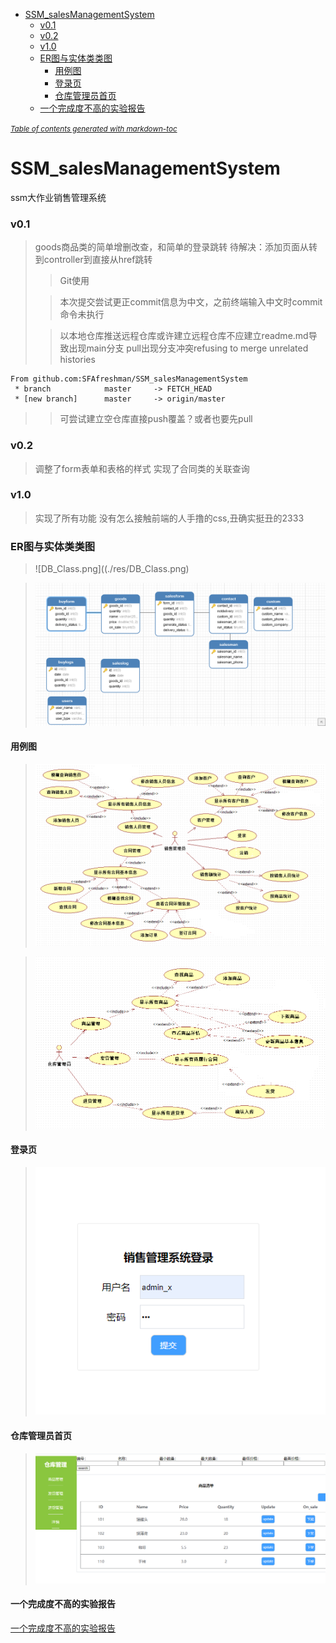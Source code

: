 - [SSM_salesManagementSystem](#ssm-salesmanagementsystem)
    + [v0.1](#v01)
    + [v0.2](#v02)
    + [v1.0](#v10)
    + [ER图与实体类类图](#er-------)
      - [用例图](#---)
      - [登录页](#---)
      - [仓库管理员首页](#-------)
    + [一个完成度不高的实验报告](#一个完成度不高的实验报告)

<small><i><a href='http://ecotrust-canada.github.io/markdown-toc/'>Table of contents generated with markdown-toc</a></i></small>
# SSM_salesManagementSystem
ssm大作业销售管理系统
### v0.1
> goods商品类的简单增删改查，和简单的登录跳转
>待解决：添加页面从转到controller到直接从href跳转
> >Git使用
> 
> >本次提交尝试更正commit信息为中文，之前终端输入中文时commit命令未执行
>
> >以本地仓库推送远程仓库或许建立远程仓库不应建立readme.md导致出现main分支
> > pull出现分支冲突refusing to merge unrelated histories
> 
```
From github.com:SFAfreshman/SSM_salesManagementSystem
 * branch            master     -> FETCH_HEAD
 * [new branch]      master     -> origin/master
```
> >可尝试建立空仓库直接push覆盖？或者也要先pull
### v0.2
> 调整了form表单和表格的样式
> 实现了合同类的关联查询
### v1.0
> 实现了所有功能
>没有怎么接触前端的人手撸的css,丑确实挺丑的2333
### ER图与实体类类图
>![DB_Class.png]((./res/DB_Class.png)

>![DB_ER.png](./res/DB_ER.png)
#### 用例图
>![UseCase01.png](./res/UseCase01.png)

>![UseCase02.png](./res/UseCase02.png)
#### 登录页
>![index.png](./res/index.png)
#### 仓库管理员首页
>![adminStore.png](./res/adminStore.png)
#### 一个完成度不高的实验报告
[一个完成度不高的实验报告](./res/课程实验报告.docx)
